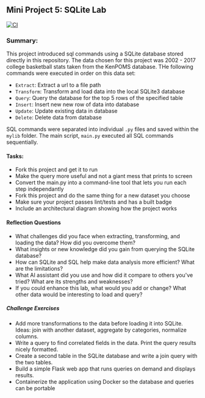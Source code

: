 ## Mini Project 5: SQLite Lab

[![CI](https://github.com/nogibjj/mjh140-sqlite-lab/actions/workflows/cicd.yml/badge.svg)](https://github.com/nogibjj/mjh140-sqlite-lab/actions/workflows/cicd.yml)


### Summary:

This project introduced sql commands using a SQLite database stored directly in this repository. The data chosen for this project was 2002 - 2017 college basketball stats taken from the KenPOMS database. THe following commands were executed in order on this data set:

* `Extract`: Extract a url to a file path
* `Transform`: Transform and load data into the local SQLite3 database
* `Query`: Query the database for the top 5 rows of the specified table
* `Insert`: Insert new new row of data into database
* `Update`: Update existing data in database
* `Delete`: Delete data from database

SQL commands were separated into individual `.py` files and saved within the `mylib` folder. The main script, `main.py` executed all SQL commands sequentially. 

#### Tasks:

* Fork this project and get it to run
* Make the query more useful and not a giant mess that prints to screen
* Convert the main.py into a command-line tool that lets you run each step independantly
* Fork this project and do the same thing for a new dataset you choose
* Make sure your project passes lint/tests and has a built badge
* Include an architectural diagram showing how the project works

#### Reflection Questions

* What challenges did you face when extracting, transforming, and loading the data? How did you overcome them?
* What insights or new knowledge did you gain from querying the SQLite database?
* How can SQLite and SQL help make data analysis more efficient? What are the limitations?
* What AI assistant did you use and how did it compare to others you've tried? What are its strengths and weaknesses?
* If you could enhance this lab, what would you add or change? What other data would be interesting to load and query?

##### Challenge Exercises

* Add more transformations to the data before loading it into SQLite. Ideas: join with another dataset, aggregate by categories, normalize columns.
* Write a query to find correlated fields in the data. Print the query results nicely formatted.
* Create a second table in the SQLite database and write a join query with the two tables.
* Build a simple Flask web app that runs queries on demand and displays results.
* Containerize the application using Docker so the database and queries can be portable



